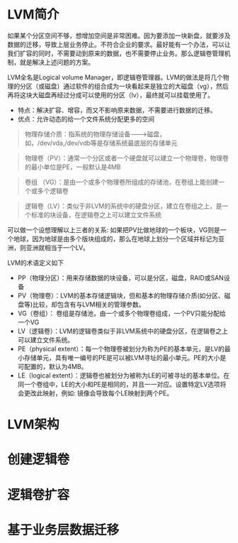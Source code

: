 # LVM简介

如果某个分区空间不够，想增加空间是非常困难。因为要添加一块新盘，就要涉及数据的迁移，导致上层业务停止。不符合企业的要求。最好能有一个办法，可以让我们扩容的同时，不需要动到原来的数据，也不需要停止业务。那么逻辑卷管理机制，就是解决上述问题的方案。

LVM全名是Logical volume Manager，即逻辑卷管理器。LVM的做法是将几个物理的分区（或磁盘）通过软件的组合成为一块看起来是独立的大磁盘（vg），然后再将这块大磁盘再经过分成可以使用的分区（lv），最终就可以挂载使用了。

- 特点：解决扩容、增容，而又不影响原来数据，不需要进行数据的迁移。
- 优点：允许动态的给一个文件系统分配更多的空间

>物理存储介质：指系统的物理存储设备--->磁盘，如，/dev/vda,/dev/vdb等是存储系统最底层的存储单元

> 物理卷（PV）：通常一个分区或者一个硬盘就可以建立一个物理卷，物理卷的最小单位是PE，一般默认是4MB

> 卷组 （VG）：是由一个或多个物理卷所组成的存储池，在卷组上能创建一个或多个逻辑卷

> 逻辑卷（LV）：类似于非LVM的系统中的硬盘分区，建立在卷组之上，是一个标准的块设备，在逻辑卷之上可以建立文件系统

可以做一个设想理解以上三者的关系: 如果把PV比做地球的一个板块，VG则是一个地球，因为地球是由多个版块组成的，那么在地球上划分一个区域并标记为亚洲，则亚洲就相当于一个LV。

LVM的术语定义如下

- PP（物理分区）：用来存储数据的块设备，可以是分区，磁盘，RAID或SAN设备
- PV（物理卷）：LVM的基本存储逻辑块，但和基本的物理存储介质(如分区、磁盘等)比较，却包含有与LVM相关的管理参数。
- VG（卷组）： 卷组是存储池，由一个或多个物理卷组成，一个PV只能分配给一个VG
- LV（逻辑卷）：LVM的逻辑卷类似于非LVM系统中的硬盘分区，在逻辑卷之上可以建立文件系统。
- PE（physical extent）：每一个物理卷被划分为称为PE的基本单元，是LV的最小存储单元，具有唯一编号的PE是可以被LVM寻址的最小单元。PE的大小是可配置的，默认为4MB。
- LE（logical extent）：逻辑卷也被划分为被称为LE的可被寻址的基本单位。在同一个卷组中，LE的大小和PE是相同的，并且一一对应。设置特定LV选项将会更改此映射，例如: 镜像会导致每个LE映射到两个PE。

# LVM架构 
# 创建逻辑卷
# 逻辑卷扩容 
# 基于业务层数据迁移